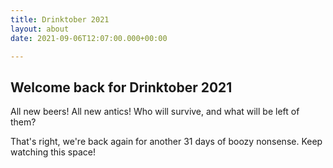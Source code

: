 ```yaml
---
title: Drinktober 2021 
layout: about
date: 2021-09-06T12:07:00.000+00:00

---
```

## Welcome back for Drinktober 2021

All new beers! All new antics! Who will survive, and what will be left of them?

That's right, we're back again for another 31 days of boozy nonsense. Keep watching this space!
